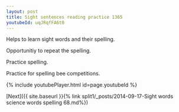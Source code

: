 ```yaml
---
layout: post
title: Sight sentences reading practice 1365
youtubeId: uqJRqfFA6t0
---
```

 
 
Helps to learn sight words and their spelling.

Opportunitiy to repeat the spelling. 

Practice spelling. 
 
Practice for spelling bee competitions. 
 
{% include youtubePlayer.html id=page.youtubeId %}
 
 

[Next]({{ site.baseurl }}{% link  split1/_posts/2014-09-17-Sight words science words spelling 68.md%})
 
